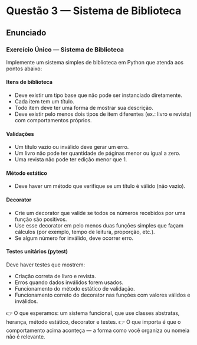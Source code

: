 # Questão 3 — Sistema de Biblioteca

## Enunciado

### Exercício Único — Sistema de Biblioteca

Implemente um sistema simples de biblioteca em Python que atenda aos pontos abaixo:

#### Itens de biblioteca

- Deve existir um tipo base que não pode ser instanciado diretamente.
- Cada item tem um título.
- Todo item deve ter uma forma de mostrar sua descrição.
- Deve existir pelo menos dois tipos de item diferentes (ex.: livro e revista) com comportamentos próprios.

#### Validações

- Um título vazio ou inválido deve gerar um erro.
- Um livro não pode ter quantidade de páginas menor ou igual a zero.
- Uma revista não pode ter edição menor que 1.

#### Método estático

- Deve haver um método que verifique se um título é válido (não vazio).

#### Decorator

- Crie um decorator que valide se todos os números recebidos por uma função são positivos.
- Use esse decorator em pelo menos duas funções simples que façam cálculos (por exemplo, tempo de leitura, proporção, etc.).
- Se algum número for inválido, deve ocorrer erro.

#### Testes unitários (pytest)

Deve haver testes que mostrem:

- Criação correta de livro e revista.
- Erros quando dados inválidos forem usados.
- Funcionamento do método estático de validação.
- Funcionamento correto do decorator nas funções com valores válidos e inválidos.

👉 O que esperamos: um sistema funcional, que use classes abstratas, herança, método estático, decorator e testes.
👉 O que importa é que o comportamento acima aconteça — a forma como você organiza ou nomeia não é relevante.
